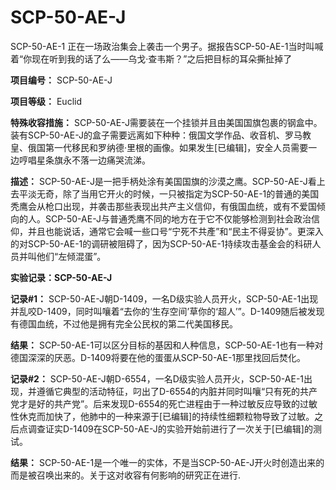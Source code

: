 # SCP-50-AE-J
                        




SCP-50-AE-1 正在一场政治集会上袭击一个男子。据报告SCP-50-AE-1当时叫喊着“你现在听到我的话了么——乌戈·查韦斯？”之后把目标的耳朵撕扯掉了



**项目编号：** SCP-50-AE-J

**项目等级：** Euclid

**特殊收容措施：** SCP-50-AE-J需要装在一个挂锁并且由美国国旗包裹的钢盒中。装有SCP-50-AE-J的盒子需要远离如下种种：俄国文学作品、收音机、罗马教皇、俄国第一代移民和罗纳德·里根的画像。如果发生[已编辑]，安全人员需要一边哼唱星条旗永不落一边痛哭流涕。

**描述：** SCP-50-AE-J是一把手柄处涂有美国国旗的沙漠之鹰。SCP-50-AE-J看上去平淡无奇，除了当用它开火的时候，一只被指定为SCP-50-AE-1的普通的美国秃鹰会从枪口出现，并袭击那些表现出共产主义信仰，有俄国血统，或有不爱国倾向的人。SCP-50-AE-J与普通秃鹰不同的地方在于它不仅能够检测到社会政治信仰，并且也能说话，通常它会喊一些口号“宁死不共產”和“民主不得妥协”。更深入的对SCP-50-AE-1的调研被阻碍了，因为SCP-50-AE-1持续攻击基金会的科研人员并叫他们“左倾混蛋”。

**实验记录：SCP-50-AE-J** 

**记录#1：** SCP-50-AE-J朝D-1409，一名D级实验人员开火，SCP-50-AE-1出现并乱咬D-1409，同时叫嚷着“去你的‘生存空间’草你的‘超人’”。D-1409随后被发现有德国血统，不过他是拥有完全公民权的第二代美国移民。

**结果：** SCP-50-AE-1可以区分目标的基因和人种信息，SCP-50-AE-1也有一种对德国深深的厌恶。D-1409将要在他的蛋蛋从SCP-50-AE-1那里找回后焚化。

**记录#2：** SCP-50-AE-J朝D-6554，一名D级实验人员开火，SCP-50-AE-1出现，并遵循它典型的活动特征，叼出了D-6554的内脏并同时叫嚷“只有死的共产党才是好的共产党”。后来发现D-6554的死亡进程由于一种过敏反应导致的过敏性休克而加快了，他肺中的一种来源于[已编辑]的持续性细颗粒物导致了过敏。之后点调查证实D-1409在SCP-50-AE-J的实验开始前进行了一次关于[已编辑]的测试。

**结果：** SCP-50-AE-1是一个唯一的实体，不是当SCP-50-AE-J开火时创造出来的而是被召唤出来的。关于这对收容有何影响的研究正在进行.



                    